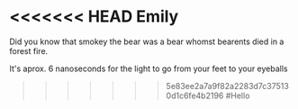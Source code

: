 <<<<<<< HEAD
Emily
=======

Did you know that smokey the bear was a bear whomst bearents died in a forest fire.

It's aprox. 6 nanoseconds for the light to go from your feet to your eyeballs
>>>>>>> 5e83ee2a7a9f82a2283d7c375130d1c6fe4b2196
#Hello